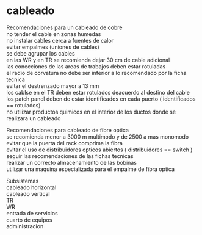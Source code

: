 # cableado


Recomendaciones para un cableado de cobre  
no tender el cable en zonas humedas  
no instalar cables cerca a fuentes de calor  
evitar empalmes (uniones de cables)  
se debe agrupar los cables  
en las WR y en TR se recomienda dejar 30 cm de cable adicional  
las conecciones de las areas de trabajos deben estar rotuladas  
el radio de corvatura no debe ser inferior a lo recomendado por la ficha tecnica  
evitar el destrenzado mayor a 13 mm  
los cablse en el TR deben estar rotulados deacuerdo al destino del cable  
los patch panel deben de estar identificados en cada puerto ( identificados == rotulados)  
no utilizar productos quimicos en el interior de los ductos donde se realizara un cableado  

Recomendaciones para cableado de fibre optica  
se recomienda menor a 3000 m multimodo y de 2500 a mas monomodo  
evitar que la puerta del rack comprima la fibra  
evitar el uso de distribuidores opticos abiertos ( distribuidores == switch )  
seguir las recomendaciones de las fichas tecnicas  
realizar un correcto almacenamiento de las bobinas  
utilizar una maquina especializada para el empalme de fibra optica  


Subsistemas  
cableado horizontal  
cableado vertical  
TR  
WR  
entrada de servicios  
cuarto de equipos  
administracion  
